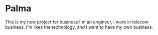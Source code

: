 # Palma
This is my new project for business
I'm an engineer, I work in telecom business, I'm likes the technology, and I want to have my own business.
